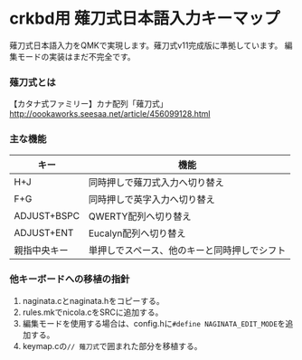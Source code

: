 # crkbd用 薙刀式日本語入力キーマップ

薙刀式日本語入力をQMKで実現します。薙刀式v11完成版に準拠しています。
編集モードの実装はまだ不完全です。

### 薙刀式とは

【カタナ式ファミリー】カナ配列「薙刀式」
http://oookaworks.seesaa.net/article/456099128.html

### 主な機能

|キー|機能|
|----|----|
|H+J|同時押しで薙刀式入力へ切り替え|
|F+G|同時押しで英字入力へ切り替え|
|ADJUST+BSPC|QWERTY配列へ切り替え|
|ADJUST+ENT|Eucalyn配列へ切り替え|
|親指中央キー|単押しでスペース、他のキーと同時押しでシフト|

### 他キーボードへの移植の指針

1. naginata.cとnaginata.hをコピーする。
2. rules.mkでnicola.cをSRCに追加する。
3. 編集モードを使用する場合は、config.hに`#define NAGINATA_EDIT_MODE`を追加する。
4. keymap.cの`// 薙刀式`で囲まれた部分を移植する。
